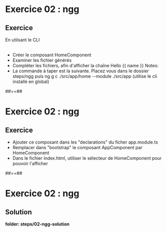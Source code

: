 <!-- .slide: class="exercice" -->
# Exercice 02 : ngg
## Exercice
En utilsant le CLI <br><br>
- Créer le composant HomeComponent
- Examiner les fichier générés
- Compléter les fichiers, afin d'afficher la chaîne Hello {{ name }}
Notes:
- La commande à taper est la suivante. Placez vous dans le dossier steps/ngg puis ng g c ./src/app/home --module ./src/app (utilise le cli installé en global)

##==##

<!-- .slide: class="exercice" -->
# Exercice 02 : ngg
## Exercice<br>

- Ajouter ce composant dans les "declarations" du ficher app.module.ts
- Remplacer dans "bootstrap" le composant AppComponent par HomeComponent
- Dans le fichier index.html, utiliser le sélecteur de HomeComponent pour pouvoir l'afficher

##==##

<!-- .slide: class="exercice full-center" -->
# Exercice 02 : ngg
## Solution

<b>folder: steps/02-ngg-solution</b>
